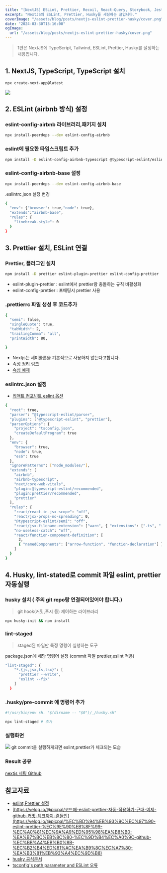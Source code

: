 ```yaml
---
title: "[NextJS] ESLint, Prettier, Recoil, React-Query, Storybook, Jest 설정 - 1편"
excerpt: "NextJS의 ESLint, Prettier, Husky를 세팅하는 글입니다."
coverImage: "/assets/blog/posts/nextjs-eslint-prettier-husky/cover.png"
date: "2024-03-30T15:16:00"
ogImage:
  url: "/assets/blog/posts/nextjs-eslint-prettier-husky/cover.png"
---
```


> 1편은 NextJS에 TypeScript, Tailwind, ESLint, Prettier, Husky를 설정하는 내용입니다.

## 1. NextJS, TypeScript, TypeScript 설치

```bash
npx create-next-app@latest
```

![](/assets/blog/posts/nextjs-eslint-prettier-husky/1.png)

## 2. ESLint (airbnb 방식) 설정

### eslint-config-airbnb 라이브러리,패키지 설치

```bash
npx install-peerdeps --dev eslint-config-airbnb
```

### eslint에 필요한 타입스크립트 추가

```bash
npm install -D eslint-config-airbnb-typescript @typescript-eslint/eslint-plugin @typescript-eslint/parser --legacy-peer-deps
```

### eslint-config-airbnb-base 설정

```bash
npx install-peerdeps --dev eslint-config-airbnb-base
```

.eslintrc.json 설정 변경

```bash
{
  "env": {"browser": true,"node": true},
  "extends":"airbnb-base",
  "rules": {
    "linebreak-style": 0
  }
}
```

## 3. Prettier 설치, ESLint 연결

### Prettier, 플러그인 설치

```bash
npm install -D prettier eslint-plugin-prettier eslint-config-prettier
```

- eslint-plugin-prettier : eslint에서 prettier랑 충돌하는 규칙 비활성화
- eslint-config-prettier : 포매팅시 prettier 사용

### .prettierrc 파일 생성 후 코드추가

```bash
{
  "semi": false,
  "singleQuote": true,
  "tabWidth": 2,
  "trailingComma": "all",
  "printWidth": 80,

}
```

- Nextjs는 세미콜론을 기본적으로 사용하지 않는다고합니다.
- [속성 정리 링크](https://velog.io/@dltmdwls15/.Prettier-%EC%98%B5%EC%85%98-%EC%A2%85%EB%A5%98)
- [속성 예제](https://hj-blog.github.io/frontend/Prettier/)

### eslintrc.json 설정

- [리액트 컴포넌트 eslint 옵션](https://velog.io/@nemo/Function-component-is-not-a-function-declaration)

```bash
{
  "root": true,
  "parser": "@typescript-eslint/parser",
  "plugins": ["@typescript-eslint", "prettier"],
  "parserOptions": {
    "project": "tsconfig.json",
    "createDefaultProgram": true
  },
  "env": {
    "browser": true,
    "node": true,
    "es6": true
  },
  "ignorePatterns": ["node_modules/"],
  "extends": [
    "airbnb",
    "airbnb-typescript",
    "next/core-web-vitals",
    "plugin:@typescript-eslint/recommended",
    "plugin:prettier/recommended",
    "prettier"
  ],
  "rules": {
    "react/react-in-jsx-scope": "off",
    "react/jsx-props-no-spreading": 0,
    "@typescript-eslint/semi": "off",
    "react/jsx-filename-extension": ["warn", { "extensions": [".ts", ".tsx"] }],
    "no-useless-catch": "off",
    "react/function-component-definition": [
      2,
      { "namedComponents": ["arrow-function", "function-declaration"] }
    ]
  }
}

```

## 4. Husky, lint-stated로 commit 파일 eslint, prettier 자동실행

### husky 설치 ( 주의 git repo랑 연결되어있어야 합니다.)

> git hook(커밋,푸시 등) 제어하는 라이브러리

```bash
npx husky-init && npm install
```

### lint-staged

> staged된 파일만 특정 명령어 실행하는 도구

package.json에 해당 명령어 설정 (commit 파일 prettier,eslint 적용)

```bash
"lint-staged": {
    "*.{js,jsx,ts,tsx}": [
      "prettier --write",
      "eslint --fix"
    ]
  }
```

### .husky/pre-commit 에 명령어 추가

```bash
#!/usr/bin/env sh. "$(dirname -- "$0")/_/husky.sh"

npx lint-staged # 추가
```

### 실행화면

![](/assets/blog/posts/nextjs-eslint-prettier-husky/3.png)
git commit을 실행하게되면 eslint,prettier가 체크되는 모습

### Result 공유

[nextjs 세팅 Github](https://github.com/youngduck/next-eslint-prettier-husky-boilersetting/releases/tag/1.0)

## 참고자료

- [eslint,Prettier 설정](https://velog.io/@xmun74/Next.js-TS%EC%97%90%EC%84%9C-ESLint-Prettier-%EC%84%A4%EC%A0%95%ED%95%98%EA%B8%B0)
- [https://velog.io/@picpal/코드에-eslint-prettier-자동-적용하기-근대-이제-github-커밋-체크까지-곁들인](https://velog.io/@picpal/%EC%BD%94%EB%93%9C%EC%97%90-eslint-prettier-%EC%9E%90%EB%8F%99-%EC%A0%81%EC%9A%A9%ED%95%98%EA%B8%B0-%EA%B7%BC%EB%8C%80-%EC%9D%B4%EC%A0%9C-github-%EC%BB%A4%EB%B0%8B-%EC%B2%B4%ED%81%AC%EA%B9%8C%EC%A7%80-%EA%B3%81%EB%93%A4%EC%9D%B8)
- [husky 공식문서](https://typicode.github.io/husky/get-started.html)
- [tsconfig's path parameter and ESLint 오류](https://stackoverflow.com/questions/62474451/tsconfigs-path-parameter-and-eslint)
